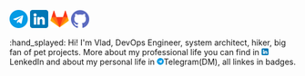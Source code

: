 <a href="https://t.me/PaniniHode"><img src="./badges/telegram.png" width="32" /></a>
<a href="https://www.linkedin.com/in/vladislav-zakrzhevskii/"><img src="./badges/linkedin.png" width="32" /></a>
<a href="https://gitlab.com/PaniniHode"><img src="./badges/gitlab.png" width="32" /></a>
<a href="https://gitlab.com/PaniniHode"><img src="./badges/github.png" width="32" /></a>



:hand_splayed: Hi! I'm Vlad, DevOps Engineer, system architect, hiker, big fan of pet projects. More about my professional life you can find in <img src="./badges/linkedin.png" width="12">LenkedIn and about my personal life in <img src="./badges/telegram.png" width="12">Telegram(DM), all linkes in badges.
